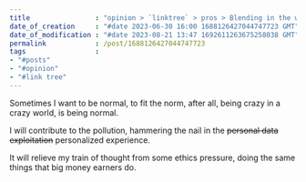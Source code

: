 ```yaml
---
title                : "opinion > `linktree` > pros > Blending in the world craziness"
date_of_creation     : "#date 2023-06-30 16:00 1688126427044747723 GMT"
date_of_modification : "#date 2023-08-21 13:47 1692611263675258038 GMT"
permalink            : /post/1688126427044747723
tags                 :
- "#posts"             
- "#opinion"
- "#link tree"
---
```


Sometimes I want to be normal, to fit the norm, after all, being crazy in a crazy world, is being normal.

I will contribute to the pollution, hammering the nail in the ~~personal data exploitation~~ personalized experience.

It will relieve my train of thought from some ethics pressure, doing the same things that big money earners do. 


